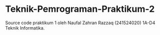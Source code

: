 # Teknik-Pemrograman-Praktikum-2
Source code praktikum 1 oleh Naufal Zahran Razzaq (241524020) 1A-D4 Teknik Informatika.
